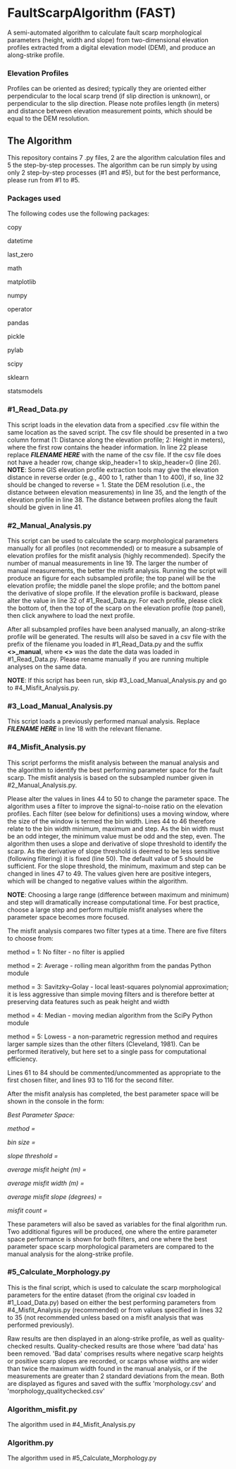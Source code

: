# FaultScarpAlgorithm (FAST)

A semi-automated algorithm to calculate fault scarp morphological parameters (height, width and slope) from two-dimensional elevation profiles extracted from a digital elevation model (DEM), and produce an along-strike profile.

### Elevation Profiles

Profiles can be oriented as desired; typically they are oriented either perpendicular to the local scarp trend (if slip direction is unknown), or perpendicular to the slip direction. Please note profiles length (in meters) and distance between elevation measurement points, which should be equal to the DEM resolution.

## The Algorithm

This repository contains 7 .py files, 2 are the algorithm calculation files and 5 the step-by-step processes. The algorithm can be run
simply by using only 2 step-by-step processes (#1 and #5), but for the best performance, please run from #1 to #5.

### Packages used

The following codes use the following packages:

copy

datetime

last_zero

math

matplotlib

numpy

operator

pandas

pickle

pylab

scipy

sklearn

statsmodels

### #1_Read_Data.py

This script loads in the elevation data from a specified .csv file within the same location as the saved script. The csv file should be presented in a two column format (1: Distance along the elevation profile; 2: Height in meters), where the first row contains the header information. In line 22 please replace <i><b>FILENAME HERE</i></b> with the name of the csv file. If the csv file does not have a header row, change skip_header=1 to skip_header=0 (line 26). <b>NOTE</b>: Some GIS elevation profile extraction tools may give the elevation distance in reverse order (e.g., 400 to 1, rather than 1 to 400), if so, line 32 should be changed to reverse = 1. State the DEM resolution (i.e., the distance between elevation measurements) in line 35, and the length of the elevation profile in line 38. The distance between profiles along the fault should be given in line 41. 

### #2_Manual_Analysis.py

This script can be used to calculate the scarp morphological parameters manually for all profiles (not recommended) or to measure a subsample of elevation profiles for the misfit analysis (highly recommended). Specify the number of manual measurements in line 19. The larger the number of manual measurements, the better the misfit analysis. Running the script will produce an figure for each subsampled profile; the top panel will be the elevation profile; the middle panel the slope profile; and the bottom panel the derivative of slope profile. If the elevation profile is backward, please alter the value in line 32 of #1_Read_Data.py. For each profile, please click the bottom of, then the top of the scarp on the elevation profile (top panel), then click anywhere to load the next profile.

After all subsampled profiles have been analysed manually, an along-strike profile will be generated. The results will also be saved in a csv file with the prefix of the filename you loaded in #1_Read_Data.py and the suffix <b><<TIME STAMP>>_manual</b>, where <b><<TIME STAMP>></b> was the date the data was loaded in #1_Read_Data.py. Please rename manually if you are running multiple analyses on the same data.

<b>NOTE</b>: If this script has been run, skip #3_Load_Manual_Analysis.py and go to #4_Misfit_Analysis.py.

### #3_Load_Manual_Analysis.py

This script loads a previously performed manual analysis. Replace <i><b>FILENAME HERE</b></i> in line 18 with the relevant filename.

### #4_Misfit_Analysis.py

This script performs the misfit analysis between the manual analysis and the algorithm to identify the best performing parameter space for the fault scarp. The misfit analysis is based on the subsampled number given in #2_Manual_Analysis.py. 

Please alter the values in lines 44 to 50 to change the parameter space. The algorithm uses a filter to improve the signal-to-noise ratio on the elevation profiles. Each filter (see below for definitions) uses a moving window, where the size of the window is termed the bin width. Lines 44 to 46 therefore relate to the bin width minimum, maximum and step. As the bin width must be an odd integer, the minimum value must be odd and the step, even. The algorithm then uses a slope and derivative of slope threshold to identify the scarp. As the derivative of slope threshold is deemed to be less sensitive (following filtering) it is fixed (line 50). The default value of 5 should be sufficient. For the slope threshold, the minimum, maximum and step can be changed in lines 47 to 49. The values given here are positive integers, which will be changed to negative values within the algorithm.

<b>NOTE</b>: Choosing a large range (difference between maximum and minimum) and step will dramatically increase computational time. For best practice, choose a large step and perform multiple misfit analyses where the parameter space becomes more focused.

The misfit analysis compares two filter types at a time. There are five filters to choose from:

method = 1: No filter - no filter is applied 

method = 2: Average - rolling mean algorithm from the pandas Python module

method = 3: Savitzky–Golay - local least-squares polynomial approximation; it is less aggressive than simple moving filters and is therefore better at preserving data features such as peak height and width

method = 4: Median - moving median algorithm from the SciPy Python module

method = 5: Lowess - a non-parametric regression method and requires larger sample sizes than the other filters (Cleveland, 1981). 
                      Can be performed iteratively, but here set to a single pass for computational efficiency.

Lines 61 to 84 should be commented/uncommented as appropriate to the first chosen filter, and lines 93 to 116 for the second filter.

After the misfit analysis has completed, the best parameter space will be shown in the console in the form:

<i>Best Parameter Space:

method = 

bin size = 

slope threshold = 

average misfit height (m) =

average misfit width (m) =

average misfit slope (degrees) =

misfit count =</i>

These parameters will also be saved as variables for the final algorithm run. Two additional figures will be produced, one where the
entire parameter space performance is shown for both filters, and one where the best parameter space scarp morphological parameters
are compared to the manual analysis for the along-strike profile.

### #5_Calculate_Morphology.py

This is the final script, which is used to calculate the scarp morphological parameters for the entire dataset (from the original csv loaded in #1_Load_Data.py) based on either the best performing parameters from #4_Misfit_Analysis.py (recommended) or from values specified in lines 32 to 35 (not recommended unless based on a misfit analysis that was performed previously). 

Raw results are then displayed in an along-strike profile, as well as quality-checked results. Quality-checked results are those where 'bad data' has been removed. 'Bad data' comprises results where negative scarp heights or positive scarp slopes are recorded, or scarps whose widths are wider than twice the maximum width found in the manual analysis, or if the measurements are greater than 2 standard deviations from the mean. Both are displayed as figures and saved with the suffix 'morphology.csv' and 'morphology_qualitychecked.csv'

### Algorithm_misfit.py

The algorithm used in #4_Misfit_Analysis.py

### Algorithm.py

The algorithm used in #5_Calculate_Morphology.py

